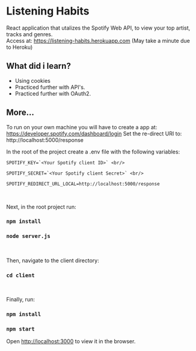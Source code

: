 # Listening Habits

React application that utalizes the Spotify Web API, to view your top artist, tracks
and genres. <br/>
Access at: <https://listening-habits.herokuapp.com>
(May take a minute due to Heroku)

## What did i learn?

- Using cookies
- Practiced further with API's.
- Practiced further with OAuth2.

## More...

To run on your own machine you will have to create a app at: <https://developer.spotify.com/dashboard/login> Set the re-direct URI to: http://localhost:5000/response

In the root of the project create a .env file with the following variables: <br/>

```
SPOTIFY_KEY=`<Your Spotify client ID>` <br/>

SPOTIFY_SECRET=`<Your Spotify client Secret>` <br/>

SPOTIFY_REDIRECT_URL_LOCAL=http://localhost:5000/response

```

<br/>

Next, in the root project run:

### `npm install`

### `node server.js`

<br/>

Then, navigate to the client directory:

### `cd client`

<br/>

Finally, run:

### `npm install`

### `npm start`

Open [http://localhost:3000](http://localhost:3000) to view it in the browser.
